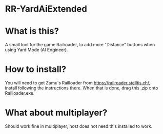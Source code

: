 # RR-YardAiExtended

# What is this?
A small tool for the game Railroader, to add more "Distance" buttons when using Yard Mode (AI Engineer).

# How to install?
You will need to get Zamu's Railloader from https://railroader.stelltis.ch/, install following the instructions there.
When that is done, drag this .zip onto Railloader.exe.

# What about multiplayer?
Should work fine in multiplayer, host does not need this installed to work.
